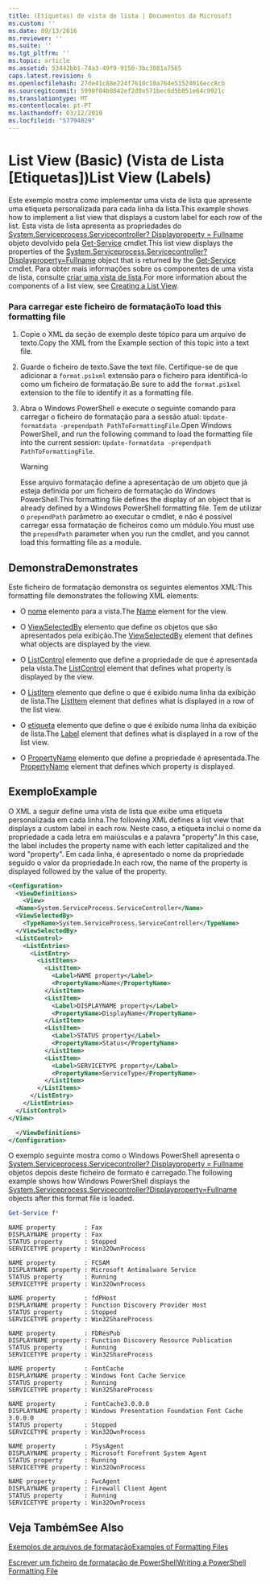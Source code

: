 ```yaml
---
title: (Etiquetas) de vista de lista | Documentos da Microsoft
ms.custom: ''
ms.date: 09/13/2016
ms.reviewer: ''
ms.suite: ''
ms.tgt_pltfrm: ''
ms.topic: article
ms.assetid: 53442bb1-74a3-49f9-9150-3bc3081a7565
caps.latest.revision: 6
ms.openlocfilehash: 27de41c88e224f7610c10a764e51524016ecc8cb
ms.sourcegitcommit: 5990f04b8042ef2d8e571bec6d5b051e64c9921c
ms.translationtype: MT
ms.contentlocale: pt-PT
ms.lasthandoff: 03/12/2019
ms.locfileid: "57794829"
---
```

# <a name="list-view-labels"></a><span data-ttu-id="86d27-102">List View (Basic) (Vista de Lista [Etiquetas])</span><span class="sxs-lookup"><span data-stu-id="86d27-102">List View (Labels)</span></span>

<span data-ttu-id="86d27-103">Este exemplo mostra como implementar uma vista de lista que apresente uma etiqueta personalizada para cada linha da lista.</span><span class="sxs-lookup"><span data-stu-id="86d27-103">This example shows how to implement a list view that displays a custom label for each row of the list.</span></span> <span data-ttu-id="86d27-104">Esta vista de lista apresenta as propriedades do [System.Serviceprocess.Servicecontroller? Displayproperty = Fullname](/dotnet/api/System.ServiceProcess.ServiceController) objeto devolvido pela [Get-Service](/powershell/module/Microsoft.PowerShell.Management/Get-Service) cmdlet.</span><span class="sxs-lookup"><span data-stu-id="86d27-104">This list view displays the properties of the [System.Serviceprocess.Servicecontroller?Displayproperty=Fullname](/dotnet/api/System.ServiceProcess.ServiceController) object that is returned by the [Get-Service](/powershell/module/Microsoft.PowerShell.Management/Get-Service) cmdlet.</span></span> <span data-ttu-id="86d27-105">Para obter mais informações sobre os componentes de uma vista de lista, consulte [criar uma vista de lista](./creating-a-list-view.md).</span><span class="sxs-lookup"><span data-stu-id="86d27-105">For more information about the components of a list view, see [Creating a List View](./creating-a-list-view.md).</span></span>

### <a name="to-load-this-formatting-file"></a><span data-ttu-id="86d27-106">Para carregar este ficheiro de formatação</span><span class="sxs-lookup"><span data-stu-id="86d27-106">To load this formatting file</span></span>

1. <span data-ttu-id="86d27-107">Copie o XML da seção de exemplo deste tópico para um arquivo de texto.</span><span class="sxs-lookup"><span data-stu-id="86d27-107">Copy the XML from the Example section of this topic into a text file.</span></span>

2. <span data-ttu-id="86d27-108">Guarde o ficheiro de texto.</span><span class="sxs-lookup"><span data-stu-id="86d27-108">Save the text file.</span></span> <span data-ttu-id="86d27-109">Certifique-se de que adicionar a `format.ps1xml` extensão para o ficheiro para identificá-lo como um ficheiro de formatação.</span><span class="sxs-lookup"><span data-stu-id="86d27-109">Be sure to add the `format.ps1xml` extension to the file to identify it as a formatting file.</span></span>

3. <span data-ttu-id="86d27-110">Abra o Windows PowerShell e execute o seguinte comando para carregar o ficheiro de formatação para a sessão atual: `Update-formatdata -prependpath PathToFormattingFile`.</span><span class="sxs-lookup"><span data-stu-id="86d27-110">Open Windows PowerShell, and run the following command to load the formatting file into the current session: `Update-formatdata -prependpath PathToFormattingFile`.</span></span>

   > [!WARNING]
   > <span data-ttu-id="86d27-111">Esse arquivo formatação define a apresentação de um objeto que já esteja definida por um ficheiro de formatação do Windows PowerShell.</span><span class="sxs-lookup"><span data-stu-id="86d27-111">This formatting file defines the display of an object that is already defined by a Windows PowerShell formatting file.</span></span> <span data-ttu-id="86d27-112">Tem de utilizar o `prependPath` parâmetro ao executar o cmdlet, e não é possível carregar essa formatação de ficheiros como um módulo.</span><span class="sxs-lookup"><span data-stu-id="86d27-112">You must use the `prependPath` parameter when you run the cmdlet, and you cannot load this formatting file as a module.</span></span>

## <a name="demonstrates"></a><span data-ttu-id="86d27-113">Demonstra</span><span class="sxs-lookup"><span data-stu-id="86d27-113">Demonstrates</span></span>

<span data-ttu-id="86d27-114">Este ficheiro de formatação demonstra os seguintes elementos XML:</span><span class="sxs-lookup"><span data-stu-id="86d27-114">This formatting file demonstrates the following XML elements:</span></span>

- <span data-ttu-id="86d27-115">O [nome](./name-element-for-view-format.md) elemento para a vista.</span><span class="sxs-lookup"><span data-stu-id="86d27-115">The [Name](./name-element-for-view-format.md) element for the view.</span></span>

- <span data-ttu-id="86d27-116">O [ViewSelectedBy](./viewselectedby-element-format.md) elemento que define os objetos que são apresentados pela exibição.</span><span class="sxs-lookup"><span data-stu-id="86d27-116">The [ViewSelectedBy](./viewselectedby-element-format.md) element that defines what objects are displayed by the view.</span></span>

- <span data-ttu-id="86d27-117">O [ListControl](./listcontrol-element-format.md) elemento que define a propriedade de que é apresentada pela vista.</span><span class="sxs-lookup"><span data-stu-id="86d27-117">The [ListControl](./listcontrol-element-format.md) element that defines what property is displayed by the view.</span></span>

- <span data-ttu-id="86d27-118">O [ListItem](./listitem-element-for-listitems-for-listcontrol-format.md) elemento que define o que é exibido numa linha da exibição de lista.</span><span class="sxs-lookup"><span data-stu-id="86d27-118">The [ListItem](./listitem-element-for-listitems-for-listcontrol-format.md) element that defines what is displayed in a row of the list view.</span></span>

- <span data-ttu-id="86d27-119">O [etiqueta](./label-element-for-listitem-for-listcontrol-format.md) elemento que define o que é exibido numa linha da exibição de lista.</span><span class="sxs-lookup"><span data-stu-id="86d27-119">The [Label](./label-element-for-listitem-for-listcontrol-format.md) element that defines what is displayed in a row of the list view.</span></span>

- <span data-ttu-id="86d27-120">O [PropertyName](./propertyname-element-for-listitem-for-listcontrol-format.md) elemento que define a propriedade é apresentada.</span><span class="sxs-lookup"><span data-stu-id="86d27-120">The [PropertyName](./propertyname-element-for-listitem-for-listcontrol-format.md) element that defines which property is displayed.</span></span>

## <a name="example"></a><span data-ttu-id="86d27-121">Exemplo</span><span class="sxs-lookup"><span data-stu-id="86d27-121">Example</span></span>

<span data-ttu-id="86d27-122">O XML a seguir define uma vista de lista que exibe uma etiqueta personalizada em cada linha.</span><span class="sxs-lookup"><span data-stu-id="86d27-122">The following XML defines a list view that displays a custom label in each row.</span></span> <span data-ttu-id="86d27-123">Neste caso, a etiqueta inclui o nome da propriedade a cada letra em maiúsculas e a palavra "property".</span><span class="sxs-lookup"><span data-stu-id="86d27-123">In this case, the label includes the property name with each letter capitalized and the word "property".</span></span> <span data-ttu-id="86d27-124">Em cada linha, é apresentado o nome da propriedade seguido o valor da propriedade.</span><span class="sxs-lookup"><span data-stu-id="86d27-124">In each row, the name of the property is displayed followed by the value of the property.</span></span>

```xml
<Configuration>
  <ViewDefinitions>
    <View>
  <Name>System.ServiceProcess.ServiceController</Name>
  <ViewSelectedBy>
    <TypeName>System.ServiceProcess.ServiceController</TypeName>
  </ViewSelectedBy>
  <ListControl>
    <ListEntries>
      <ListEntry>
        <ListItems>
          <ListItem>
            <Label>NAME property</Label>
            <PropertyName>Name</PropertyName>
          </ListItem>
          <ListItem>
            <Label>DISPLAYNAME property</Label>
            <PropertyName>DisplayName</PropertyName>
          </ListItem>
          <ListItem>
            <Label>STATUS property</Label>
            <PropertyName>Status</PropertyName>
          </ListItem>
          <ListItem>
            <Label>SERVICETYPE property</Label>
            <PropertyName>ServiceType</PropertyName>
          </ListItem>
        </ListItems>
      </ListEntry>
    </ListEntries>
  </ListControl>
</View>

  </ViewDefinitions>
</Configuration>
```

<span data-ttu-id="86d27-125">O exemplo seguinte mostra como o Windows PowerShell apresenta o [System.Serviceprocess.Servicecontroller? Displayproperty = Fullname](/dotnet/api/System.ServiceProcess.ServiceController) objetos depois deste ficheiro de formato é carregado.</span><span class="sxs-lookup"><span data-stu-id="86d27-125">The following example shows how Windows PowerShell displays the [System.Serviceprocess.Servicecontroller?Displayproperty=Fullname](/dotnet/api/System.ServiceProcess.ServiceController) objects after this format file is loaded.</span></span>

```powershell
Get-Service f*
```

```output
NAME property        : Fax
DISPLAYNAME property : Fax
STATUS property      : Stopped
SERVICETYPE property : Win32OwnProcess

NAME property        : FCSAM
DISPLAYNAME property : Microsoft Antimalware Service
STATUS property      : Running
SERVICETYPE property : Win32OwnProcess

NAME property        : fdPHost
DISPLAYNAME property : Function Discovery Provider Host
STATUS property      : Stopped
SERVICETYPE property : Win32ShareProcess

NAME property        : FDResPub
DISPLAYNAME property : Function Discovery Resource Publication
STATUS property      : Running
SERVICETYPE property : Win32ShareProcess

NAME property        : FontCache
DISPLAYNAME property : Windows Font Cache Service
STATUS property      : Running
SERVICETYPE property : Win32ShareProcess

NAME property        : FontCache3.0.0.0
DISPLAYNAME property : Windows Presentation Foundation Font Cache 3.0.0.0
STATUS property      : Stopped
SERVICETYPE property : Win32OwnProcess

NAME property        : FSysAgent
DISPLAYNAME property : Microsoft Forefront System Agent
STATUS property      : Running
SERVICETYPE property : Win32OwnProcess

NAME property        : FwcAgent
DISPLAYNAME property : Firewall Client Agent
STATUS property      : Running
SERVICETYPE property : Win32OwnProcess
```

## <a name="see-also"></a><span data-ttu-id="86d27-126">Veja Também</span><span class="sxs-lookup"><span data-stu-id="86d27-126">See Also</span></span>

[<span data-ttu-id="86d27-127">Exemplos de arquivos de formatação</span><span class="sxs-lookup"><span data-stu-id="86d27-127">Examples of Formatting Files</span></span>](./examples-of-formatting-files.md)

[<span data-ttu-id="86d27-128">Escrever um ficheiro de formatação de PowerShell</span><span class="sxs-lookup"><span data-stu-id="86d27-128">Writing a PowerShell Formatting File</span></span>](./writing-a-powershell-formatting-file.md)
